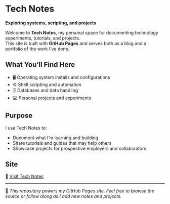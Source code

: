 # Tech Notes

**Exploring systems, scripting, and projects**

Welcome to **Tech Notes**, my personal space for documenting technology experiments, tutorials, and projects.  
This site is built with **GitHub Pages** and serves both as a blog and a portfolio of the work I’ve done.

## What You’ll Find Here
- 🖥️ Operating system installs and configurations  
- ⚙️ Shell scripting and automation  
- 🗄️ Databases and data handling  
- 💻 Personal projects and experiments  

## Purpose
I use Tech Notes to:
- Document what I’m learning and building  
- Share tutorials and guides that may help others  
- Showcase projects for prospective employers and collaborators  

## Site
🔗 [Visit Tech Notes](https://ignacio2600.github.io/technotes)  

---

📌 *This repository powers my GitHub Pages site. Feel free to browse the source or follow along as I add new notes and projects.*  
